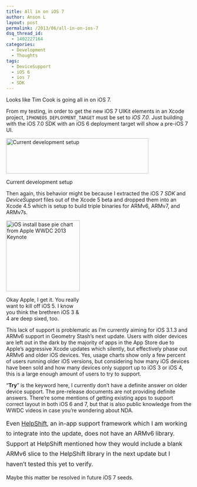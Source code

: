 ```yaml
---
title: All in on iOS 7
author: Anson L
layout: post
permalink: /2013/06/all-in-on-ios-7
dsq_thread_id:
  - 1402227164
categories:
  - Development
  - Thoughts
tags:
  - DeviceSupport
  - iOS 6
  - ios 7
  - SDK
---
```

Looks like Tim Cook is going all in on iOS 7.

From my testing, in order to get the new iOS 7 UIKit elements in an Xcode project, `IPHONEOS_DEPLOYMENT_TARGET` must be set to *iOS 7.0*. Just building with the iOS 7.0 SDK with an iOS 6 deployment target will show a pre-iOS 7 UI.

<div id="attachment_2672" style="width: 397px" class="wp-caption aligncenter">
  <a href="https://ansonliu.com/wp-content/uploads/2013/06/architectures-build-settings.png"><img class="wp-image-2672 " alt="Current development setup" src="https://ansonliu.com/wp-content/uploads/2013/06/architectures-build-settings.png" width="387" height="96" /></a><p class="wp-caption-text">
    Current development setup
  </p>
</div>

Then again, this behavior might be because I extracted the iOS 7 *SDK* and *DeviceSupport* files out of the Xcode 5 beta and dropped them into an Xcode 4.5 which is setup to build triple binaries for ARMv6, ARMv7, and ARMv7s.

<div id="attachment_2676" style="width: 210px" class="wp-caption aligncenter">
  <a href="https://ansonliu.com/wp-content/uploads/2013/06/ios-install-base.png"><img class="size-full wp-image-2676 " alt="iOS install base pie chart from Apple WWDC 2013 Keynote" src="https://ansonliu.com/wp-content/uploads/2013/06/ios-install-base.png" width="200" height="192" /></a><p class="wp-caption-text">
    Okay Apple, I get it. You really want to kill off iOS 5. I know you think the brethren iOS 3 & 4 are deep sixed, too.
  </p>
</div>

This lack of support is problematic as I&#8217;m currently aiming for iOS 3.1.3 and ARMv6 support in Geometry Stash&#8217;s next update. Users with older devices are left out in the dark by the majority of apps in the App Store due to Apple&#8217;s aggressive Xcode updates which silently, but effectively phase out ARMv6 and older iOS devices. Yes, usage charts show only a few percent of users running older iOS versions, but considering how many iOS devices have been sold and how many devices only support up to iOS 3 or iOS 4, this is a large enough amount of users to try to support.

&#8220;**Try**&#8221; is the keyword here, I currently don&#8217;t have a definite answer on older device support. The pre-release documents are not providing definite answers. There&#8217;re some mentions of getting existing apps to support correct layout in both iOS 6 and 7, but that is also public knowledge from the WWDC videos in case you&#8217;re wondering about NDA.

<span style="line-height: 1.714285714; font-size: 1rem;">Even </span><a style="line-height: 1.714285714; font-size: 1rem;" href="http://www.helpshift.com/" target="_blank">HelpShift</a><span style="line-height: 1.714285714; font-size: 1rem;">, an in-app support framework which I am working to integrate into the update, does not have an ARMv6 library. Support at HelpShift mentioned how they would include a blank ARMv6 slice to the HelpShift library in the next update but I haven&#8217;t tested this yet to verify.</span>

Maybe this matter be resolved in future iOS 7 seeds.
